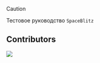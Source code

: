 > [!CAUTION]
> Тестовое руководство `SpaceBlitz`
> 

## Contributors

<a href="https://github.com/xmved/SpaceBlitz-Manual/graphs/contributors">
  <img src="https://contrib.rocks/image?repo=xmved/SpaceBlitz-Manual" />
</a>
